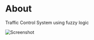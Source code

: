 # About
Traffic Control System using fuzzy logic

![Screenshot](https://github.com/woo-chia-wei/traffic-fuzzy-control/blob/master/images/recording/01.gif)